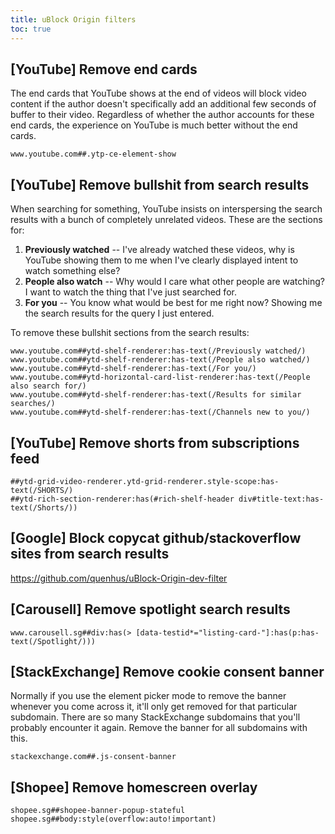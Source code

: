 ```yaml
---
title: uBlock Origin filters
toc: true
---
```


## [YouTube] Remove end cards

The end cards that YouTube shows at the end of videos will block video content
if the author doesn't specifically add an additional few seconds of buffer to
their video. Regardless of whether the author accounts for these end cards, the
experience on YouTube is much better without the end cards.

```
www.youtube.com##.ytp-ce-element-show
```

## [YouTube] Remove bullshit from search results

When searching for something, YouTube insists on interspersing the search
results with a bunch of completely unrelated videos. These are the sections
for:

1. **Previously watched** -- I've already watched these videos, why is YouTube
   showing them to me when I've clearly displayed intent to watch something
   else?
2. **People also watch** -- Why would I care what other people are watching? I
   want to watch the thing that I've just searched for.
3. **For you** -- You know what would be best for me right now? Showing me the
   search results for the query I just entered.

To remove these bullshit sections from the search results:

```
www.youtube.com##ytd-shelf-renderer:has-text(/Previously watched/)
www.youtube.com##ytd-shelf-renderer:has-text(/People also watched/)
www.youtube.com##ytd-shelf-renderer:has-text(/For you/)
www.youtube.com##ytd-horizontal-card-list-renderer:has-text(/People also search for/)
www.youtube.com##ytd-shelf-renderer:has-text(/Results for similar searches/)
www.youtube.com##ytd-shelf-renderer:has-text(/Channels new to you/)
```

## [YouTube] Remove shorts from subscriptions feed

```
##ytd-grid-video-renderer.ytd-grid-renderer.style-scope:has-text(/SHORTS/)
##ytd-rich-section-renderer:has(#rich-shelf-header div#title-text:has-text(/Shorts/))
```

## [Google] Block copycat github/stackoverflow sites from search results

https://github.com/quenhus/uBlock-Origin-dev-filter

## [Carousell] Remove spotlight search results

```
www.carousell.sg##div:has(> [data-testid*="listing-card-"]:has(p:has-text(/Spotlight/)))
```

## [StackExchange] Remove cookie consent banner

Normally if you use the element picker mode to remove the banner whenever you
come across it, it'll only get removed for that particular subdomain. There are
so many StackExchange subdomains that you'll probably encounter it again.
Remove the banner for all subdomains with this.

```
stackexchange.com##.js-consent-banner
```

## [Shopee] Remove homescreen overlay

```
shopee.sg##shopee-banner-popup-stateful
shopee.sg##body:style(overflow:auto!important)
```

